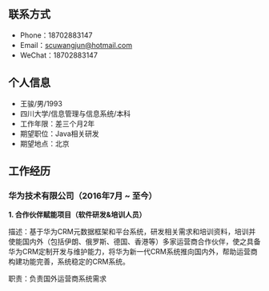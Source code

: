 ## 联系方式

* Phone：18702883147
* Email：scuwangjun@hotmail.com
* WeChat：18702883147

## 个人信息

* 王骏/男/1993
* 四川大学/信息管理与信息系统/本科
* 工作年限：差三个月2年
* 期望职位：Java相关研发
* 期望地点：北京


## 工作经历

### 华为技术有限公司（2016年7月 ~ 至今）

**1. 合作伙伴赋能项目（软件研发&培训人员）**

描述：基于华为CRM元数据框架和平台系统，研发相关需求和培训资料，培训并使能国内外（包括伊朗、俄罗斯、德国、香港等）多家运营商合作伙伴，使之具备华为CRM定制开发与维护能力，将华为新一代CRM系统推向国内外，帮助运营商构建功能完善，系统稳定的CRM系统。

职责：负责国外运营商系统需求